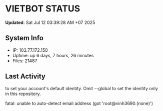 # VIETBOT STATUS
**Updated**: Sat Jul 12 03:39:28 AM +07 2025

## System Info
- IP: 103.77.172.150
- Uptime: up 6 days, 7 hours, 26 minutes
- Files: 21487

## Last Activity

to set your account's default identity.
Omit --global to set the identity only in this repository.

fatal: unable to auto-detect email address (got 'root@vinh3690.(none)')
